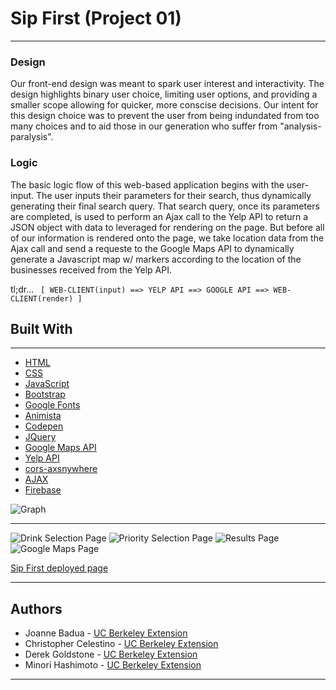 # Sip First (Project 01)
___

### Design

Our front-end design was meant to spark user interest and interactivity. The design highlights binary user choice, limiting user options, and providing a smaller scope allowing for quicker, more conscise decisions. Our intent for this design choice was to prevent the user from being indundated from too many choices and to aid those in our generation who suffer from "analysis-paralysis".


### Logic

The basic logic flow of this web-based application begins with the user-input. The user inputs their parameters for their search, thus dynamically generating their final search query. That search query, once its parameters are completed, is used to perform an Ajax call to the Yelp API to return a JSON object with data to leveraged for rendering on the page. But before all of our information is rendered onto the page, we take location data from the Ajax call and send a requeste to the Google Maps API to dynamically generate a Javascript map w/ markers according to the location of the businesses received from the Yelp API.

tl;dr...
` [ WEB-CLIENT(input) ==> YELP API ==> GOOGLE API ==> WEB-CLIENT(render) ]`



## Built With

___

* [HTML](https://developer.mozilla.org/en-US/docs/Web/Guide/HTML/HTML5)
* [CSS](https://developer.mozilla.org/en-US/docs/Web/CSS)
* [JavaScript](https://developer.mozilla.org/en-US/docs/Web/JavaScript/Reference)
* [Bootstrap](https://getbootstrap.com/docs/4.3/getting-started/introduction/)
* [Google Fonts](https://developers.google.com/fonts/)
* [Animista](http://animista.net/)
* [Codepen](https://blog.codepen.io/documentation/)
* [JQuery](https://api.jquery.com/)
* [Google Maps API](https://developers.google.com/maps/documentation/javascript/tutorial)
* [Yelp API](https://www.yelp.com/developers/documentation/v3/business)
* [cors-axsnywhere](https://cors-anywhere.herokuapp.com/)
* [AJAX](https://api.jquery.com/category/ajax/)
* [Firebase](https://firebase.google.com/docs)

![Graph](graph.png)
___

![Drink Selection Page](screenshot.png)
![Priority Selection Page](screenshot.png)
![Results Page](screenshot.png)
![Google Maps Page](screenshot.png)

[Sip First deployed page](https://djgoldstone.github.io/Sip/)

___

## Authors

* Joanne Badua - [UC Berkeley Extension](https://github.com/joannebadua)
* Christopher Celestino - [UC Berkeley Extension](https://github.com/BAANG)
* Derek Goldstone - [UC Berkeley Extension](https://www.linkedin.com/in/derek-goldstone-482884a3/)
* Minori Hashimoto - [UC Berkeley Extension](https://github.com/minori-fh)



___